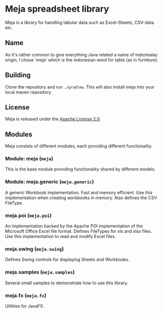 # Meja spreadsheet library

Meja is a library for handling tabular data such as Excel-Sheets, CSV-data etc.

## Name

As it's rather common to give everything Java related a name of indo/malay origin, I chose 'meja' which is the indonesian word for table (as in furniture).

## Building

Clone the repository and run `./gradlew`. This will also install meja into your local maven repository.

## License

Meja is released under the [Apache License 2.0](http://www.apache.org/licenses/LICENSE-2.0).

## Modules

Meja consists of different modules, each providing different functionality.

### Module: meja (`meja`)

This is the base module providing functionality shared by different models.

### Module: meja.generic (`meja.generic`)

A generic Workbook implementation. Fast and memory efficient. Use this implementation when creating workbooks in memory. Also defines the CSV FileType.

### meja.poi (`meja.poi`)

An implementation backed by the Apache POI implementation of the Microsoft Office Excel file format. Defines FileTypes for xls and xlsx files. Use this implementation to read and modify Excel files.

### meja.swing (`meja.swing`)

Defines Swing controls for displaying Sheets and Workbooks.

### meja.samples (`meja.samples`)

Several small samples to demonstrate how to use this library.

### meja.fx (`meja.fx`)

Utilities for JavaFX.
